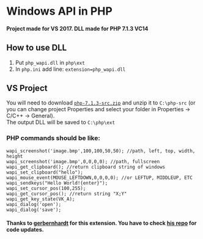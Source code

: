 # Windows API in PHP
#### Project made for VS 2017. DLL made for PHP 7.1.3 VC14
## How to use DLL
1) Put `php_wapi.dll` in `php\ext`
2) In `php.ini` add line: `extension=php_wapi.dll`
## VS Project
You will need to download [`php-7.1.3-src.zip`](http://windows.php.net/downloads/releases/php-7.1.3-src.zip) and unzip it to `C:\php-src` (or you can change project Properties and select your folder in Properties -> C/C++ -> General).<br>
The output DLL will be saved to `C:\php\ext`
### PHP commands should be like:
```
wapi_screenshot('image.bmp',100,100,50,50); //path, left, top, width, height
wapi_screenshot('image.bmp',0,0,0,0); //path, fullscreen
wapi_get_clipboard(); //return clipboard string of windows
wapi_set_clipboard("hello");
wapi_mouse_event(MOUSE_LEFTDOWN,0,0,0,0); //or LEFTUP, MIDDLEUP, ETC
wapi_sendkeys("Hello World!{enter}");
wapi_set_cursor_pos(100,255);
wapi_get_cursor_pos(); //return string "X;Y"
wapi_get_key_state(VK_A);
wapi_dialog('open');
wapi_dialog('save');
```
#### Thanks to [gerbernhardt](https://github.com/gerbernhardt) for this extension. You have to check [his repo](https://github.com/gerbernhardt/php_wapi) for code updates.
